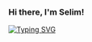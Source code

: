 ### Hi there, I'm Selim!
 
[![Typing SVG](https://readme-typing-svg.demolab.com?font=Fira+Code&pause=1000&color=000000&random=false&width=575&lines=Electronic+Engineer;Mobile+Application+Development)](https://github.com/umdt-selimdemir)
